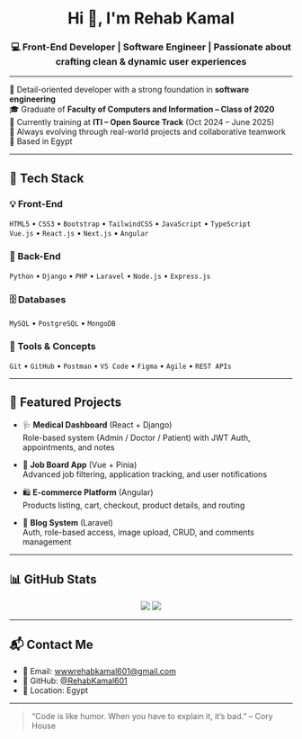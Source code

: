 <h1 align="center">Hi 👋, I'm Rehab Kamal</h1>
<h3 align="center">💻 Front-End Developer | Software Engineer | Passionate about crafting clean & dynamic user experiences</h3>

---

🌟 Detail-oriented developer with a strong foundation in **software engineering**  
🎓 Graduate of **Faculty of Computers and Information – Class of 2020**  
🚀 Currently training at **ITI – Open Source Track** (Oct 2024 – June 2025)  
🔁 Always evolving through real-world projects and collaborative teamwork  
📍 Based in Egypt

---

## 🚀 Tech Stack

### 💡 Front-End
`HTML5` • `CSS3` • `Bootstrap` • `TailwindCSS` • `JavaScript` • `TypeScript`  
`Vue.js` • `React.js` • `Next.js` • `Angular`

### 🔧 Back-End
`Python` • `Django` • `PHP` • `Laravel` • `Node.js` • `Express.js`

### 🗄️ Databases
`MySQL` • `PostgreSQL` • `MongoDB`

### 🧰 Tools & Concepts
`Git` • `GitHub` • `Postman` • `VS Code` • `Figma` • `Agile` • `REST APIs`

---

## 📂 Featured Projects

- 🩺 **Medical Dashboard** (React + Django)  
  Role-based system (Admin / Doctor / Patient) with JWT Auth, appointments, and notes

- 💼 **Job Board App** (Vue + Pinia)  
  Advanced job filtering, application tracking, and user notifications

- 🛍️ **E-commerce Platform** (Angular)  
  Products listing, cart, checkout, product details, and routing

- 📝 **Blog System** (Laravel)  
  Auth, role-based access, image upload, CRUD, and comments management

---

## 📊 GitHub Stats

<p align="center">
  <img src="https://github-readme-stats.vercel.app/api?username=RehabKamal601&show_icons=true&theme=tokyonight" />
  <img src="https://github-readme-streak-stats.herokuapp.com/?user=RehabKamal601&theme=tokyonight" />
</p>

---

## 📬 Contact Me

- 📧 Email: [wwwrehabkamal601@gmail.com](mailto:wwwrehabkamal601@gmail.com)  
- 🔗 GitHub: [@RehabKamal601](https://github.com/RehabKamal601)  
- 📍 Location: Egypt

---

> “Code is like humor. When you have to explain it, it’s bad.” – Cory House
